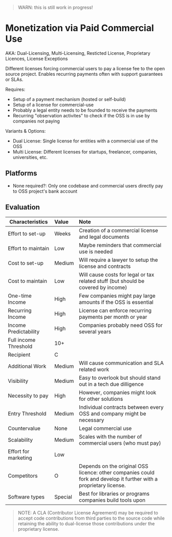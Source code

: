 > WARN: this is still work in progress!

# Monetization via Paid Commercial Use
AKA: Dual-Licensing, Multi-Licensing, Resticted License, Proprietary Licences, License Exceptions

Different licenses forcing commercial users to pay a license fee to the open source project. Enables recurring payments often with support guarantees or SLAs.

Requires:
* Setup of a payment mechanism (hosted or self-build)
* Setup of a license for commercial-use
* Probably a legal entity needs to be founded to receive the payments
* Recurring "observation activites" to check if the OSS is in use by companies not paying

Variants & Options:
* Dual License: Single license for entities with a commercial use of the OSS
* Multi License: Different licenses for startups, freelancer, companies, universities, etc. 

## Platforms
* None required?: Only one codebase and commercial users directly pay to OSS project's bank account

## Evaluation

| Characteristics                   | Value  | Note |
| --------------------------------- |:------ |:---- |
| Effort to set-up                  | Weeks  | Creation of a commercial license and legal documents
| Effort to maintain                | Low    | Maybe reminders that commercial use is needed
| Cost to set-up                    | Medium | Will require a lawyer to setup the license and contracts
| Cost to maintain                  | Low    | Will cause costs for legal or tax related stuff (but should be covered by income)
| One-time Income                   | High   | Few companies might pay large amounts if the OSS is essential
| Recurring Income                  | High   | License can enforce recurring payments per month or year
| Income Predictability             | High   | Companies probably need OSS for several years
| Full income Threshold             | 10+    | 
| Recipient                         | C      | 
| Additional Work                   | Medium | Will cause communication and SLA related work
| Visibility                        | Medium | Easy to overlook but should stand out in a tech due dilligence
| Necessity to pay                  | High   | However, companies might look for other solutions
| Entry Threshold                   | Medium | Individual contracts between every OSS and company might be necessary
| Countervalue                      | None   | Legal commercial use
| Scalability                       | Medium | Scales with the number of commercial users (who must pay)
| Effort for marketing              | Low    | 
| Competitors                       | O      | Depends on the original OSS licence: other companies could fork and develop it further with a proprietary license.
| Software types                    | Special| Best for libraries or programs companies build tools upon

> NOTE: A CLA (Contributor License Agreement) may be required to accept code contributions from third parties to the source code while retaining the ability to dual-license those contributions under the proprietary license.